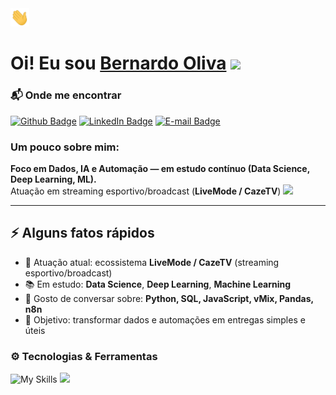 <img width="30px" margin="0px" src="https://raw.githubusercontent.com/ABSphreak/ABSphreak/master/gifs/Hi.gif">
<h1>Oi! Eu sou <a href="https://github.com/bernaoliva">Bernardo Oliva</a> <img height="30px" src="https://emojis.slackmojis.com/emojis/images/1531849430/4246/blob-sunglasses.gif?1531849430"></h1>

### 📬 Onde me encontrar
[![Github Badge](https://img.shields.io/badge/-GitHub-181717?style=flat-square&logo=github&logoColor=white&link=https://github.com/bernaoliva)](https://github.com/bernaoliva)
[![LinkedIn Badge](https://img.shields.io/badge/-LinkedIn-0A66C2?style=flat-square&logo=LinkedIn&logoColor=white&link=https://www.linkedin.com/in/SEU-LINK)](https://www.linkedin.com/in/bernardo-oliva)
[![E-mail Badge](https://img.shields.io/badge/-Email-d14836?style=flat-square&logo=gmail&logoColor=white&link=mailto:SEU-EMAIL)](mailto:boliva@hotmail.com)
### Um pouco sobre mim:  
**Foco em Dados, IA e Automação — em estudo contínuo (Data Science, Deep Learning, ML).**  
Atuação em streaming esportivo/broadcast (**LiveMode / CazeTV**) <img src="https://upload.wikimedia.org/wikipedia/pt/2/22/Logotipo_da_Caz%C3%A9TV.png" width="40">

---

## ⚡️ Alguns fatos rápidos

- 🔭 Atuação atual: ecossistema **LiveMode / CazeTV** (streaming esportivo/broadcast)
- 📚 Em estudo: **Data Science**, **Deep Learning**, **Machine Learning**
- 💬 Gosto de conversar sobre: **Python, SQL, JavaScript, vMix, Pandas, n8n**
- 🎯 Objetivo: transformar dados e automações em entregas simples e úteis

### ⚙️ Tecnologias & Ferramentas 

![My Skills](https://go-skill-icons.vercel.app/api/icons?i=python,js,html,n8n,mysql,aws,matplotlib,pandas) <img src="https://www.vmix.com/images/2017/logos/web/vmix-logo/vMix-Logo-White.png" width="100">

